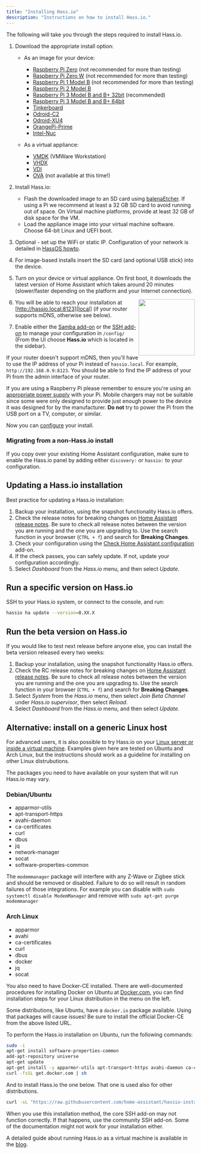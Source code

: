 ```yaml
---
title: "Installing Hass.io"
description: "Instructions on how to install Hass.io."
---
```


The following will take you through the steps required to install Hass.io.

1. Download the appropriate install option:

   - As an image for your device:
  
     - [Raspberry Pi Zero][pi1] (not recommended for more than testing)
     - [Raspberry Pi Zero W][pi0-w] (not recommended for more than testing)
     - [Raspberry Pi 1 Model B][pi1] (not recommended for more than testing)
     - [Raspberry Pi 2 Model B][pi2]
     - [Raspberry Pi 3 Model B and B+ 32bit][pi3-32] (recommended)
     - [Raspberry Pi 3 Model B and B+ 64bit][pi3-64]
     - [Tinkerboard][tinker]
     - [Odroid-C2][odroid-c2]
     - [Odroid-XU4][odroid-xu4]
     - [OrangePi-Prime][opi-prime]
     - [Intel-Nuc][intel-nuc]
    
   - As a virtual appliance: 
  
     - [VMDK][vmdk] (VMWare Workstation)
     - [VHDX][vhdx]
     - [VDI][vdi]
     - [OVA][Virtual Appliance] (not available at this time!)
    
2. Install Hass.io:

   - Flash the downloaded image to an SD card using [balenaEtcher][balenaEtcher]. If using a Pi we recommend at least a 32 GB SD card to avoid running out of space. On Virtual machine platforms, provide at least 32 GB of disk space for the VM.
   - Load the appliance image into your virtual machine software. Choose 64-bit Linux and UEFI boot.

3. Optional - set up the WiFi or static IP. Configuration of your network is detailed in [HassOS howto][hassos-network].

4. For image-based installs insert the SD card (and optional USB stick) into the device.

5. Turn on your device or virtual appliance. On first boot, it downloads the latest version of Home Assistant which takes around 20 minutes (slower/faster depending on the platform and your Internet connection).

   <img src='/images/hassio/screenshots/first-start.png' style='clear: right; border:none; box-shadow: none; float: right; margin-bottom: 12px;' width='150' />

6. You will be able to reach your installation at [http://hassio.local:8123][local] (if your router supports mDNS, otherwise see below).

7. Enable either the [Samba add-on][samba] or the [SSH add-on][ssh] to manage your configuration in `/config/` (From the UI choose **Hass.io** which is located in the sidebar).

<div class='note'>

If your router doesn't support mDNS, then you'll have to use the IP address of your Pi instead of `hassio.local`. For example, `http://192.168.0.9:8123`. You should be able to find the IP address of your Pi from the admin interface of your router.

</div>

<div class='note warning'>

If you are using a Raspberry Pi please remember to ensure you're using an [appropriate power supply][pi-power] with your Pi. Mobile chargers may not be suitable since some were only designed to provide just enough power to the device it was designed for by the manufacturer. **Do not** try to power the Pi from the USB port on a TV, computer, or similar.

</div>

Now you can [configure][configure] your install.

### Migrating from a non-Hass.io install

If you copy over your existing Home Assistant configuration, make sure to enable the Hass.io panel by adding either `discovery:` or `hassio:` to your configuration.

## Updating a Hass.io installation

Best practice for updating a Hass.io installation:

1. Backup your installation, using the snapshot functionality Hass.io offers.
2. Check the release notes for breaking changes on [Home Assistant release notes](https://github.com/home-assistant/home-assistant/releases). Be sure to check all release notes between the version you are running and the one you are upgrading to. Use the search function in your browser (`CTRL + f`) and search for **Breaking Changes**.
3. Check your configuration using the [Check Home Assistant configuration](/addons/check_config/) add-on. 
4. If the check passes, you can safely update. If not, update your configuration accordingly.
5. Select _Dashboard_ from the _Hass.io_ menu, and then select _Update_.

## Run a specific version on Hass.io

SSH to your Hass.io system, or connect to the console, and run:

```bash
hassio ha update --version=0.XX.X
```

## Run the beta version on Hass.io

If you would like to test next release before anyone else, you can install the beta version released every two weeks:

1. Backup your installation, using the snapshot functionality Hass.io offers.
2. Check the RC release notes for breaking changes on [Home Assistant release notes](https://rc--home-assistant-docs.netlify.com/latest-release-notes/). Be sure to check all release notes between the version you are running and the one you are upgrading to. Use the search function in your browser (`CTRL + f`) and search for **Breaking Changes**.
3. Select _System_ from the _Hass.io_ menu, then select _Join Beta Channel_ under _Hass.io supervisor_, then select _Reload_.
4. Select _Dashboard_ from the _Hass.io_ menu, and then select _Update_.

## Alternative: install on a generic Linux host

For advanced users, it is also possible to try Hass.io on your [Linux server or inside a virtual machine][linux].
Examples given here are tested on Ubuntu and Arch Linux, but the instructions should work as a guideline for installing on other Linux distrubutions.

The packages you need to have available on your system that will run Hass.io may vary.

### Debian/Ubuntu

 - apparmor-utils
 - apt-transport-https
 - avahi-daemon
 - ca-certificates
 - curl
 - dbus
 - jq
 - network-manager
 - socat
 - software-properties-common

<div class='note warning'>

   The `modemmanager` package will interfere with any Z-Wave or Zigbee stick and should be removed or disabled. Failure to do so will result in random failures of those integrations. For example you can disable with `sudo systemctl disable ModemManager` and remove with `sudo apt-get purge modemmanager`

</div>

### Arch Linux

 - apparmor
 - avahi
 - ca-certificates
 - curl
 - dbus
 - docker
 - jq
 - socat

You also need to have Docker-CE installed. There are well-documented procedures for installing Docker on Ubuntu at [Docker.com](https://docs.docker.com/install/linux/docker-ce/ubuntu/), you can find installation steps for your Linux distribution in the menu on the left.

<div class='note warning'>

  Some distributions, like Ubuntu, have a `docker.io` package available. Using that packages will cause issues!
  Be sure to install the official Docker-CE from the above listed URL.

</div>

To perform the Hass.io installation on Ubuntu, run the following commands:

```bash
sudo -i
apt-get install software-properties-common
add-apt-repository universe
apt-get update
apt-get install -y apparmor-utils apt-transport-https avahi-daemon ca-certificates curl dbus jq network-manager socat
curl -fsSL get.docker.com | sh
```

And to install Hass.io the one below. That one is used also for other distributions.

```bash
curl -sL "https://raw.githubusercontent.com/home-assistant/hassio-installer/master/hassio_install.sh" | bash -s
```

<div class='note'>
When you use this installation method, the core SSH add-on may not function correctly. If that happens, use the community SSH add-on. Some of the documentation might not work for your installation either.
</div>

A detailed guide about running Hass.io as a virtual machine is available in the [blog][hassio-vm].

[balenaEtcher]: https://www.balena.io/etcher
[Virtual Appliance]: https://github.com/home-assistant/hassos/blob/dev/Documentation/boards/ova.md
[hassos-network]: https://github.com/home-assistant/hassos/blob/dev/Documentation/network.md
[pi0-w]: https://github.com/home-assistant/hassos/releases/download/2.12/hassos_rpi0-w-2.12.img.gz
[pi1]: https://github.com/home-assistant/hassos/releases/download/2.12/hassos_rpi-2.12.img.gz
[pi2]: https://github.com/home-assistant/hassos/releases/download/2.12/hassos_rpi2-2.12.img.gz
[pi3-32]: https://github.com/home-assistant/hassos/releases/download/2.12/hassos_rpi3-2.12.img.gz
[pi3-64]: https://github.com/home-assistant/hassos/releases/download/2.12/hassos_rpi3-64-2.12.img.gz
[tinker]: https://github.com/home-assistant/hassos/releases/download/2.12/hassos_tinker-2.12.img.gz
[odroid-c2]: https://github.com/home-assistant/hassos/releases/download/2.12/hassos_odroid-c2-2.12.img.gz
[odroid-xu4]: https://github.com/home-assistant/hassos/releases/download/2.12/hassos_odroid-xu4-2.12.img.gz
[opi-prime]: https://github.com/home-assistant/hassos/releases/download/2.12/hassos_opi-prime-2.12.img.gz
[intel-nuc]: https://github.com/home-assistant/hassos/releases/download/2.12/hassos_intel-nuc-2.12.img.gz
[vmdk]: https://github.com/home-assistant/hassos/releases/download/2.12/hassos_ova-2.12.vmdk.gz
[vhdx]: https://github.com/home-assistant/hassos/releases/download/2.12/hassos_ova-2.12.vhdx.gz
[vdi]: https://github.com/home-assistant/hassos/releases/download/2.12/hassos_ova-2.12.vdi.gz
[linux]: https://github.com/home-assistant/hassio-build/tree/master/install#install-hassio
[local]: http://hassio.local:8123
[samba]: /addons/samba/
[ssh]: /addons/ssh/
[pi-power]: https://www.raspberrypi.org/help/faqs/#powerReqs
[hassio-vm]: /blog/2017/11/29/hassio-virtual-machine/
[configure]: /getting-started/configuration/
